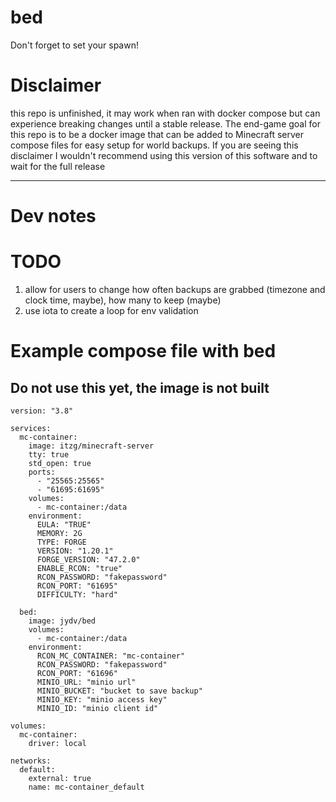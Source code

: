# bed
Don't forget to set your spawn!

# Disclaimer
this repo is unfinished, it may work when ran with docker compose but can experience breaking changes until a stable release. The end-game goal for this repo is to be a docker image that can be added to Minecraft server compose files for easy setup for world backups. If you are seeing this disclaimer I wouldn't recommend using this version of this software and to wait for the full release

<hr />

# Dev notes

# TODO
1. allow for users to change how often backups are grabbed (timezone and clock time, maybe), how many to keep (maybe)
2. use iota to create a loop for env validation

# Example compose file with bed
## Do not use this yet, the image is not built
```
version: "3.8"

services:
  mc-container:
    image: itzg/minecraft-server
    tty: true
    std_open: true
    ports: 
      - "25565:25565"
      - "61695:61695"
    volumes:
      - mc-container:/data
    environment:
      EULA: "TRUE"
      MEMORY: 2G
      TYPE: FORGE
      VERSION: "1.20.1"
      FORGE_VERSION: "47.2.0"
      ENABLE_RCON: "true"
      RCON_PASSWORD: "fakepassword"
      RCON_PORT: "61695"
      DIFFICULTY: "hard"

  bed:
    image: jydv/bed
    volumes:
      - mc-container:/data
    environment:
      RCON_MC_CONTAINER: "mc-container"
      RCON_PASSWORD: "fakepassword"
      RCON_PORT: "61696"
      MINIO_URL: "minio url"
      MINIO_BUCKET: "bucket to save backup"
      MINIO_KEY: "minio access key"
      MINIO_ID: "minio client id"

volumes:
  mc-container:
    driver: local

networks:
  default:
    external: true
    name: mc-container_default
```